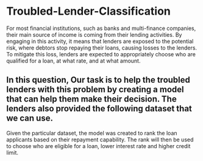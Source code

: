 # Troubled-Lender-Classification

For most financial institutions, such as banks and multi-finance companies, their main source of income is coming from their lending activities. By engaging in this activity, it means that lenders are exposed to the potential risk, where debtors stop repaying their loans, causing losses to the lenders. To mitigate this loss, lenders are expected to appropriately choose who are qualified for a loan, at what rate, and at what amount.  

## In this question, Our task is to help the troubled lenders with this problem by creating a model that can help them make their decision. The lenders also provided the following dataset that we can use.

Given the particular dataset, the model was created to rank the loan applicants based on their repayment capability. The rank will then be used to choose who are eligible for a loan, lower interest rate and higher credit limit. 
